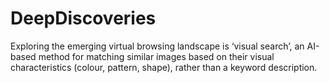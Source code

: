 # DeepDiscoveries
Exploring the emerging virtual browsing landscape is ‘visual search’, an AI-based method for matching similar images based on their visual characteristics (colour, pattern, shape), rather than a keyword description.
